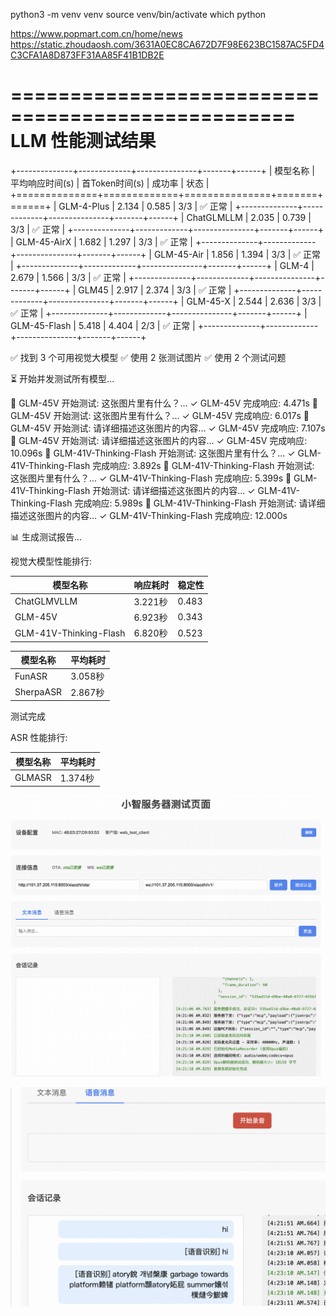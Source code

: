 python3 -m venv venv
source venv/bin/activate
which python


https://www.popmart.com.cn/home/news
https://static.zhoudaosh.com/3631A0EC8CA672D7F98E623BC1587AC5FD4C3CFA1A8D873FF31AA85F41B1DB2E



==================================================
LLM 性能测试结果
==================================================
+--------------+-------------+---------------+-------+------+
| 模型名称         |   平均响应时间(s) |   首Token时间(s) | 成功率   | 状态   |
+==============+=============+===============+=======+======+
| GLM-4-Plus   |       2.134 |         0.585 | 3/3   | ✅ 正常 |
+--------------+-------------+---------------+-------+------+
| ChatGLMLLM   |       2.035 |         0.739 | 3/3   | ✅ 正常 |
+--------------+-------------+---------------+-------+------+
| GLM-45-AirX  |       1.682 |         1.297 | 3/3   | ✅ 正常 |
+--------------+-------------+---------------+-------+------+
| GLM-45-Air   |       1.856 |         1.394 | 3/3   | ✅ 正常 |
+--------------+-------------+---------------+-------+------+
| GLM-4        |       2.679 |         1.566 | 3/3   | ✅ 正常 |
+--------------+-------------+---------------+-------+------+
| GLM45        |       2.917 |         2.374 | 3/3   | ✅ 正常 |
+--------------+-------------+---------------+-------+------+
| GLM-45-X     |       2.544 |         2.636 | 3/3   | ✅ 正常 |
+--------------+-------------+---------------+-------+------+
| GLM-45-Flash |       5.418 |         4.404 | 2/3   | ✅ 正常 |
+--------------+-------------+---------------+-------+------+



✅ 找到 3 个可用视觉大模型
✅ 使用 2 张测试图片
✅ 使用 2 个测试问题

⏳ 开始并发测试所有模型...

📝 GLM-45V 开始测试: 这张图片里有什么？...
✓ GLM-45V 完成响应: 4.471s
📝 GLM-45V 开始测试: 这张图片里有什么？...
✓ GLM-45V 完成响应: 6.017s
📝 GLM-45V 开始测试: 请详细描述这张图片的内容...
✓ GLM-45V 完成响应: 7.107s
📝 GLM-45V 开始测试: 请详细描述这张图片的内容...
✓ GLM-45V 完成响应: 10.096s
📝 GLM-41V-Thinking-Flash 开始测试: 这张图片里有什么？...
✓ GLM-41V-Thinking-Flash 完成响应: 3.892s
📝 GLM-41V-Thinking-Flash 开始测试: 这张图片里有什么？...
✓ GLM-41V-Thinking-Flash 完成响应: 5.399s
📝 GLM-41V-Thinking-Flash 开始测试: 请详细描述这张图片的内容...
✓ GLM-41V-Thinking-Flash 完成响应: 5.989s
📝 GLM-41V-Thinking-Flash 开始测试: 请详细描述这张图片的内容...
✓ GLM-41V-Thinking-Flash 完成响应: 12.000s

📊 生成测试报告...

视觉大模型性能排行:

| 模型名称               | 响应耗时 | 稳定性 |
| ---------------------- | -------- | ------ |
| ChatGLMVLLM            | 3.221秒  | 0.483  |
| GLM-45V                | 6.923秒  | 0.343  |
| GLM-41V-Thinking-Flash | 6.820秒  | 0.523  |


| 模型名称  | 平均耗时 |
| --------- | -------- |
| FunASR    | 3.058秒  |
| SherpaASR | 2.867秒  |


测试完成

ASR 性能排行:

| 模型名称 | 平均耗时 |
| -------- | -------- |
| GLMASR   | 1.374秒  |



![alt text](image.png)


![alt text](image-1.png)
